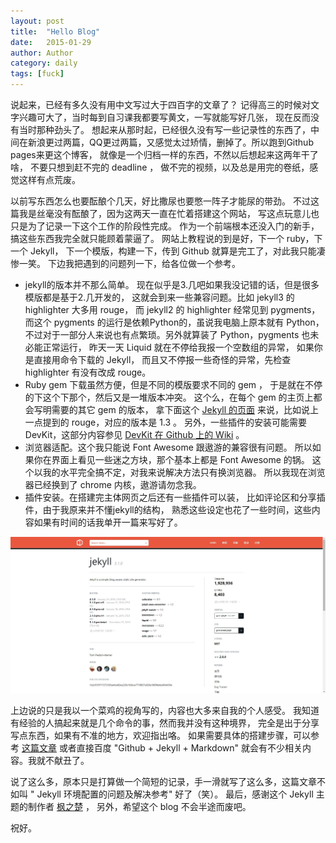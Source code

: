 ```yaml
---
layout: post
title:  "Hello Blog"
date:   2015-01-29
author: Author
category: daily
tags: [fuck]
---
```


说起来，已经有多久没有用中文写过大于四百字的文章了？
记得高三的时候对文字兴趣可大了，当时每到自习课我都要写黄文，一写就能写好几张，
现在反而没有当时那种劲头了。
想起来从那时起，已经很久没有写一些记录性的东西了，中间在新浪更过两篇，QQ更过两篇，又感觉太过矫情，删掉了。所以跑到Github pages来更这个博客，
就像是一个归档一样的东西，不然以后想起来这两年干了啥，
不要只想到赶不完的 deadline ，
做不完的视频，以及总是用完的卷纸，感觉这样有点荒废。

以前写东西怎么也要酝酿个几天，好比撒尿也要憋一阵子才能尿的带劲。
不过这篇我是丝毫没有酝酿了，因为这两天一直在忙着搭建这个网站，
写这点玩意儿也只是为了记录一下这个工作的阶段性完成。
作为一个前端根本还没入门的新手，搞这些东西我完全就只能顾着蒙逼了。
网站上教程说的到是好，下一个 ruby，下一个 Jekyll，
下一个模版，构建一下，传到 Github 就算是完工了，对此我只能凄惨一笑。
下边我把遇到的问题列一下，给各位做一个参考。

* jekyll的版本并不那么简单。
  现在似乎是3.几吧如果我没记错的话，但是很多模版都是基于2.几开发的，
  这就会到来一些兼容问题。比如 jekyll3 的 highlighter 大多用 rouge，
  而 jekyll2 的 highlighter 经常见到 pygments，
  而这个 pygments 的运行是依赖Python的，虽说我电脑上原本就有 Python，
  不过对于一部分人来说也有点繁琐。另外就算装了 Python，pygments 也未必能正常运行，
  昨天一天 Liquid 就在不停给我报一个空数组的异常，
  如果你是直接用命令下载的 Jekyll，
  而且又不停报一些奇怪的异常，先检查 highlighter 有没有改成 rouge。
* Ruby gem 下载虽然方便，但是不同的模版要求不同的 gem ，
  于是就在不停的下这个下那个，然后又是一堆版本冲突。
  这个么，在每个 gem 的主页上都会写明需要的其它 gem 的版本，
  拿下面这个 [Jekyll 的页面](https://rubygems.org/gems/jekyll)
  来说，比如说上一点提到的 rouge，对应的版本是 1.3 。
  另外，一些插件的安装可能需要DevKit，这部分内容参见
  [DevKit 在 Github 上的 Wiki](https://github.com/oneclick/rubyinstaller/wiki/Development-Kit) 。
* 浏览器适配。这个我只能说 Font Awesome 跟遨游的兼容很有问题。 
  所以如果你在界面上看见一些迷之方块，那个基本上都是 Font Awesome 的锅。
  这个以我的水平完全搞不定，对我来说解决方法只有换浏览器。
  所以我现在浏览器已经换到了 chrome 内核，遨游请勿念我。
* 插件安装。在搭建完主体网页之后还有一些插件可以装，
  比如评论区和分享插件，由于我原来并不懂jekyll的结构，
  熟悉这些设定也花了一些时间，这些内容如果有时间的话我单开一篇来写好了。

![Jekyll](/img/posts/hello_blog_1.jpg)


上边说的只是我以一个菜鸡的视角写的，内容也大多来自我的个人感受。
我知道有经验的人搞起来就是几个命令的事，然而我并没有这种境界，
完全是出于分享写点东西，如果有不准的地方，欢迎指出咯。
如果需要具体的搭建步骤，可以参考
[这篇文章](http://site.douban.com/196781/widget/notes/12161495/note/264946576/) 或者直接百度 "Github + Jekyll + Markdown" 就会有不少相关内容。我就不献丑了。

说了这么多，原本只是打算做一个简短的记录，手一滑就写了这么多，这篇文章不如叫
" Jekyll 环境配置的问题及解决参考" 好了（笑）。
最后，感谢这个 Jekyll 主题的制作者 [枫之楚](https://github.com/fengzhichu/) ，
另外，希望这个 blog 不会半途而废吧。

祝好。
